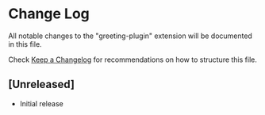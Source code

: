# Change Log

All notable changes to the "greeting-plugin" extension will be documented in this file.

Check [Keep a Changelog](http://keepachangelog.com/) for recommendations on how to structure this file.

## [Unreleased]

- Initial release